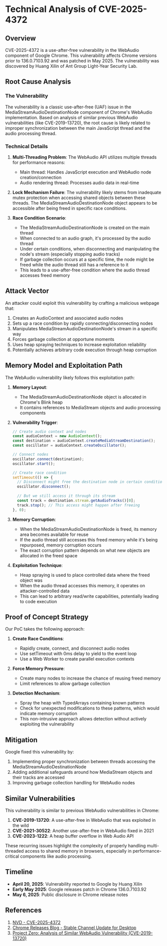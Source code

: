 # Technical Analysis of CVE-2025-4372

## Overview

CVE-2025-4372 is a use-after-free vulnerability in the WebAudio component of Google Chrome. This vulnerability affects Chrome versions prior to 136.0.7103.92 and was patched in May 2025. The vulnerability was discovered by Huang Xilin of Ant Group Light-Year Security Lab.

## Root Cause Analysis

### The Vulnerability

The vulnerability is a classic use-after-free (UAF) issue in the MediaStreamAudioDestinationNode component of Chrome's WebAudio implementation. Based on analysis of similar previous WebAudio vulnerabilities (like CVE-2019-13720), the root cause is likely related to improper synchronization between the main JavaScript thread and the audio processing thread.

### Technical Details

1. **Multi-Threading Problem**: 
   The WebAudio API utilizes multiple threads for performance reasons:
   - Main thread: Handles JavaScript execution and WebAudio node creation/connection
   - Audio rendering thread: Processes audio data in real-time

2. **Lock Mechanism Failure**:
   The vulnerability likely stems from inadequate mutex protection when accessing shared objects between these threads. The MediaStreamAudioDestinationNode object appears to be accessible after being freed in specific race conditions.

3. **Race Condition Scenario**:
   - The MediaStreamAudioDestinationNode is created on the main thread
   - When connected to an audio graph, it's processed by the audio thread
   - Under certain conditions, when disconnecting and manipulating the node's stream (especially stopping audio tracks)
   - If garbage collection occurs at a specific time, the node might be freed while the audio thread still has a reference to it
   - This leads to a use-after-free condition where the audio thread accesses freed memory

## Attack Vector

An attacker could exploit this vulnerability by crafting a malicious webpage that:

1. Creates an AudioContext and associated audio nodes
2. Sets up a race condition by rapidly connecting/disconnecting nodes
3. Manipulates MediaStreamAudioDestinationNode's stream in a specific way 
4. Forces garbage collection at opportune moments
5. Uses heap spraying techniques to increase exploitation reliability
6. Potentially achieves arbitrary code execution through heap corruption

## Memory Model and Exploitation Path

The WebAudio vulnerability likely follows this exploitation path:

1. **Memory Layout**: 
   - The MediaStreamAudioDestinationNode object is allocated in Chrome's Blink heap
   - It contains references to MediaStream objects and audio processing components

2. **Vulnerability Trigger**:
   ```javascript
   // Create audio context and nodes
   const audioContext = new AudioContext();
   const destination = audioContext.createMediaStreamDestination();
   const oscillator = audioContext.createOscillator();
   
   // Connect nodes
   oscillator.connect(destination);
   oscillator.start();
   
   // Create race condition
   setTimeout(() => {
     // Disconnect might free the destination node in certain conditions
     oscillator.disconnect();
     
     // But we still access it through its stream
     const track = destination.stream.getAudioTracks()[0];
     track.stop(); // This access might happen after freeing
   }, 0);
   ```

3. **Memory Corruption**:
   - When the MediaStreamAudioDestinationNode is freed, its memory area becomes available for reuse
   - If the audio thread still accesses this freed memory while it's being repurposed, memory corruption occurs
   - The exact corruption pattern depends on what new objects are allocated in the freed space

4. **Exploitation Technique**:
   - Heap spraying is used to place controlled data where the freed object was
   - When the audio thread accesses this memory, it operates on attacker-controlled data
   - This can lead to arbitrary read/write capabilities, potentially leading to code execution

## Proof of Concept Strategy

Our PoC takes the following approach:

1. **Create Race Conditions**:
   - Rapidly create, connect, and disconnect audio nodes
   - Use setTimeout with 0ms delay to yield to the event loop
   - Use a Web Worker to create parallel execution contexts

2. **Force Memory Pressure**:
   - Create many nodes to increase the chance of reusing freed memory
   - Limit references to allow garbage collection

3. **Detection Mechanism**:
   - Spray the heap with TypedArrays containing known patterns
   - Check for unexpected modifications to these patterns, which would indicate memory corruption
   - This non-intrusive approach allows detection without actively exploiting the vulnerability

## Mitigation

Google fixed this vulnerability by:

1. Implementing proper synchronization between threads accessing the MediaStreamAudioDestinationNode
2. Adding additional safeguards around how MediaStream objects and their tracks are accessed
3. Improving garbage collection handling for WebAudio nodes

## Similar Vulnerabilities

This vulnerability is similar to previous WebAudio vulnerabilities in Chrome:

1. **CVE-2019-13720**: A use-after-free in WebAudio that was exploited in the wild
2. **CVE-2021-30522**: Another use-after-free in WebAudio fixed in 2021
3. **CVE-2023-1222**: A heap buffer overflow in Web Audio API

These recurring issues highlight the complexity of properly handling multi-threaded access to shared memory in browsers, especially in performance-critical components like audio processing.

## Timeline

- **April 20, 2025**: Vulnerability reported to Google by Huang Xilin
- **Early May 2025**: Google releases patch in Chrome 136.0.7103.92
- **May 6, 2025**: Public disclosure in Chrome release notes

## References

1. [NVD - CVE-2025-4372](https://nvd.nist.gov/vuln/detail/CVE-2025-4372)
2. [Chrome Releases Blog - Stable Channel Update for Desktop](https://chromereleases.googleblog.com/2025/05/stable-channel-update-for-desktop.html)
3. [Project Zero: Analysis of Similar WebAudio Vulnerability (CVE-2019-13720)](https://googleprojectzero.github.io/0days-in-the-wild/0day-RCAs/2019/CVE-2019-13720.html)
